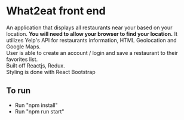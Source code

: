 # What2eat front end

An application that displays all restaurants near your based on your location. **You will need to allow your browser to find your location.**
It utilizes Yelp's API for restaurants information, HTML Geolocation and Google Maps.
<br />
User is able to create an account / login and save a restaurant to their favorites list.
<br />
Built off Reactjs, Redux.
<br />
Styling is done with React Bootstrap
<br />


## To run
- Run "npm install"
- Run "npm run start"




